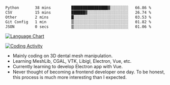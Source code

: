 <!--START_SECTION:waka-->

```txt
Python       38 mins         ████████████████▓░░░░░░░░   66.86 %
CSV          15 mins         ██████▓░░░░░░░░░░░░░░░░░░   26.74 %
Other        2 mins          █░░░░░░░░░░░░░░░░░░░░░░░░   03.53 %
Git Config   1 min           ▒░░░░░░░░░░░░░░░░░░░░░░░░   01.82 %
JSON         0 secs          ▒░░░░░░░░░░░░░░░░░░░░░░░░   01.06 %
```

<!--END_SECTION:waka-->

<!--START_SECTION:waka_lang_chart_svg-->
[![Language Chart](https://wakatime.com/share/@DYPro_MIKE/13ed6aa1-fa8f-42b5-8fa7-97c58e94375f.svg)](https://wakatime.com)
<!--END_SECTION:waka_lang_chart_svg-->

<!--START_SECTION:waka_coding_activity_svg-->
[![Coding Activity](https://wakatime.com/share/@DYPro_MIKE/2224f81a-edc4-46bb-b59e-25de5147ed15.svg)](https://wakatime.com)
<!--END_SECTION:waka_coding_activity_svg-->

<!--
**0x11111111/0x11111111** is a ✨ _special_ ✨ repository because its `README.md` (this file) appears on your GitHub profile.

Here are some ideas to get you started:

- 🔭 I’m currently working on ...
- 🌱 I’m currently learning ...
- 👯 I’m looking to collaborate on ...
- 🤔 I’m looking for help with ...
- 💬 Ask me about ...
- 📫 How to reach me: ...
- 😄 Pronouns: ...
- ⚡ Fun fact: ...
-->
- Mainly coding on 3D dental mesh manipulation.
- Learning MeshLib, CGAL, VTK, Libigl, Electron, Vue, etc.
- Currently learning to develop Electron app with Vue.
- Never thought of becoming a frontend developer one day. To be honest, this process is much more interesting than I expected.
